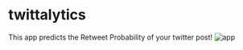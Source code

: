 # twittalytics
This app predicts the Retweet Probability of your twitter post!
![app](https://github.com/RazPyGeek/twittalytics/assets/20515352/e99923d2-940a-4ffc-a0d4-210a03b852ff)
